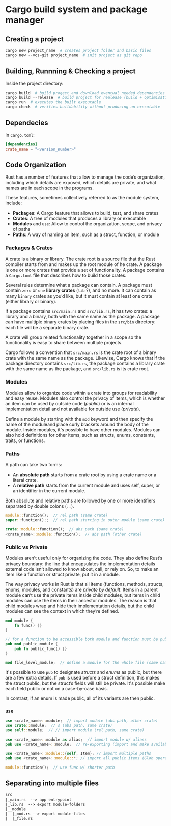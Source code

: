 # Cargo build system and package manager

## Creating a project

```ps1
cargo new project_name  # creates project folder and basic files
cargo new --vcs=git project_name  # init project as git repo
```

## Building, Runnning & Checking a project

Inside the project directory:

```ps1
cargo build  # build progect and download eventual needed dependencies
cargo build --release  # build project for realease (build + optimisations)
cargo run  # executes the built executable
cargo check  # verifies buildability without producing an executable
```

## Dependecies

In `Cargo.toml`:

```toml
[dependencies]
crate_name = "<version_number>"
```

## Code Organization

Rust has a number of features that allow to manage the code’s organization, including which details are exposed, which details are private, and what names are in each scope in the programs.

These features, sometimes collectively referred to as the module system, include:

- **Packages**: A Cargo feature that allows to build, test, and share crates
- **Crates**: A tree of modules that produces a library or executable
- **Modules** and `use`: Allow to control the organization, scope, and privacy of paths
- **Paths**: A way of naming an item, such as a struct, function, or module

### Packages & Crates

A crate is a binary or library. The crate root is a source file that the Rust compiler starts from and makes up the root module of he crate.
A package is one or more crates that provide a set of functionality. A package contains a `Cargo.toml` file that describes how to build those crates.

Several rules determine what a package can contain. A package must contain `zero` or `one` **library crates** (`lib` ?), and no more.
It can contain as many `binary` crates as you’d like, but it must contain at least one crate (either library or binary).

If a package contains `src/main.rs` and `src/lib.rs`, it has two crates: a library and a binary, both with the same name as the package.
A package can have multiple binary crates by placing files in the `src/bin` directory: each file will be a separate binary crate.

A crate will group related functionality together in a scope so the functionality is easy to share between multiple projects.

Cargo follows a convention that `src/main.rs` is the crate root of a binary crate with the same name as the package.
Likewise, Cargo knows that if the package directory contains `src/lib.rs`, the package contains a library crate with the same name as the package, and `src/lib.rs` is its crate root.

### Modules

Modules allow to organize code within a crate into groups for readability and easy reuse. Modules also control the privacy of items, which is whether an item can be used by outside code (*public*) or is an internal implementation detail and not available for outside use (*private*).

Define a module by starting with the `mod` keyword and then specify the name of the moduleand place curly brackets around the body of the module.
Inside modules, it's possible to have other modules. Modules can also hold definitions for other items, such as structs, enums, constants, traits, or functions.

### Paths

A path can take two forms:

- An **absolute path** starts from a crate root by using a crate name or a literal crate.
- A **relative path** starts from the current module and uses self, super, or an identifier in the current module.

Both absolute and relative paths are followed by one or more identifiers separated by double colons (`::`).

```rs
module::function();  // rel path (same crate)
super::function();;  // rel path starting in outer module (same crate)

crate::module::function();  // abs path (same crate)
<crate_name>::module::function();  // abs path (other crate)
```

### Public vs Private

Modules aren’t useful only for organizing the code. They also define Rust’s privacy boundary: the line that encapsulates the implementation details external code isn’t allowed to know about, call, or rely on. So, to make an item like a function or struct private, put it in a module.

The way privacy works in Rust is that all items (functions, methods, structs, enums, modules, and constants) are *private by default*.
Items in a parent module can’t use the private items inside child modules, but items in child modules can use the items in their ancestor modules.
The reason is that child modules wrap and hide their implementation details, but the child modules can see the context in which they’re defined.

```rs
mod module {
    fn func() {}
}

// for a function to be accessible both module and function must be public
pub mod public_module {
    pub fn public_func() {}
}

mod file_level_module;  // define a module for the whole file (same name as file)
```

It's possible to use `pub` to designate *structs* and *enums* as public, but there are a few extra details.
If `pub` is used before a struct definition, this makes the struct public, but the struct’s fields will still be private. It's possible make each field public or not on a case-by-case basis.

In contrast, if an enum is made public, all of its variants are then public.

### `use`

```rs
use <crate_name>::module;  // import module (abs path, other crate)
use crate::module;  // s (abs path, same crate)
use self::module;  // // import module (rel path, same crate)

use <crate_name>::module as alias;  // import module w/ aliass
pub use <crate_name>::module;  // re-exporting (import and make available to others)

use <crate_name>::module::{self, Item}; // import multiple paths
pub use <crate_name>::module::*; // import all public items (Glob operator)

module::function();  // use func w/ shorter path
```

## Separating into multiple files

```txt
src
|_main.rs  --> app entrypoint
|_lib.rs  --> export module-folders
|__module
|  |_mod.rs --> export module-files
|  |_file.rs
```
